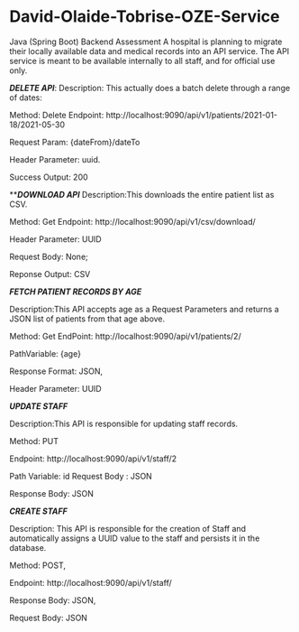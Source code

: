 # David-Olaide-Tobrise-OZE-Service
Java (Spring Boot) Backend Assessment A hospital is planning to migrate their locally available data and medical records into an API service. The API service is meant to be available internally to all staff, and for official use only.


***DELETE API***: 
Description: This actually does a batch delete through a range of dates: 


Method: Delete Endpoint: http://localhost:9090/api/v1/patients/2021-01-18/2021-05-30 


Request Param: {dateFrom}/dateTo 


Header Parameter: uuid. 


Success Output: 200

*****DOWNLOAD API***
Description:This downloads the entire patient list as CSV.


Method: Get Endpoint: http://localhost:9090/api/v1/csv/download/ 


Header Parameter: UUID 




Request Body: None;




Reponse Output: CSV

***FETCH PATIENT RECORDS BY AGE***

Description:This API accepts age as a Request Parameters and returns a JSON list of patients from that age above. 



Method: Get EndPoint: http://localhost:9090/api/v1/patients/2/ 




PathVariable: {age} 




Response Format: JSON, 




Header Parameter: UUID




***UPDATE STAFF***



Description:This API is responsible for updating staff records. 



Method: PUT 



Endpoint: http://localhost:9090/api/v1/staff/2 


Path Variable: id Request Body : JSON 



Response Body: JSON


***CREATE STAFF***



Description: This API is responsible for the creation of Staff and automatically assigns a UUID value to the staff and persists it in the database. 



Method: POST, 



Endpoint: http://localhost:9090/api/v1/staff/ 




Response Body: JSON, 



Request Body: JSON
